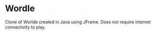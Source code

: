 # Wordle
Clone of Worlde created in Java using JFrame. Does not require internet connectivity to play. 
